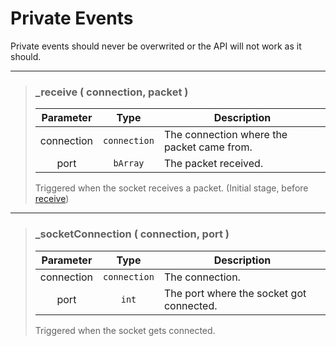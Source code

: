 # Private Events
Private events should never be overwrited or the API will not work as it should.

---
>### \_receive ( connection, packet )
>| Parameter | Type | Description |
>| :-: | :-: | - |
>| connection | `connection` | The connection where the packet came from. |
>| port | `bArray` | The packet received. |
>
>Triggered when the socket receives a packet. (Initial stage, before [receive](../Events.md#receive--connection-identifiers-packet-))
>
---
>### \_socketConnection ( connection, port )
>| Parameter | Type | Description |
>| :-: | :-: | - |
>| connection | `connection` | The connection. |
>| port | `int` | The port where the socket got connected. |
>
>Triggered when the socket gets connected.
>